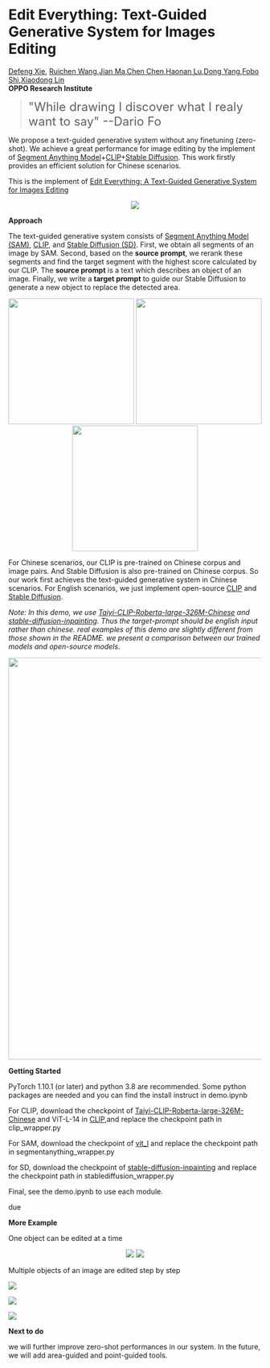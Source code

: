 # Edit Everything: Text-Guided Generative System for Images Editing


[Defeng Xie](xiedefeng@oppo.com), [Ruichen Wang](wangruichen@oppo.com),[Jian Ma](majian2@oppo.com),[Chen Chen](chenchen4@oppo.com),[Haonan Lu](luhaonan@oppo.com),[Dong Yang](dongyang3-c@my.cityu.edu.hk),[Fobo Shi](foboshi99@gmail.com),[Xiaodong Lin](lin@business.rutgers.edu)   
**OPPO Research Institute**

> <font size=5> "While drawing I discover what I realy want to say" --Dario Fo </font>

We propose a text-guided generative system without any finetuning (zero-shot). We achieve a great performance for image editing by the implement of [Segment Anything Model](https://github.com/facebookresearch/segment-anything)+[CLIP](https://github.com/openai/CLIP)+[Stable Diffusion](https://github.com/Stability-AI/stablediffusion). This work firstly provides an efficient solution for Chinese scenarios. 

This is the implement of [Edit Everything: A Text-Guided Generative System for Images Editing](https://arxiv.org/abs/2304.14006)


<div align=center>
<img src="./assets/图片北极熊.png">
</div> 




<!-- <div align=center> ![](./assets/幻灯片5_small.PNG) </div>

<div align=center> ![](./assets/1.gif)

<div align=center> ![](./assets/2.gif)

<div align=center> ![](./assets/3(0.5).gif) -->
**Approach**

The text-guided generative system consists of [Segment Anything Model (SAM)](https://github.com/facebookresearch/segment-anything), [CLIP](https://github.com/openai/CLIP), and [Stable Diffusion (SD)](https://github.com/Stability-AI/stablediffusion). First, we obtain all segments of an image by SAM. Second, based on the **source prompt**,  we rerank these segments and find the target segment with the highest score calculated by our CLIP. The **source prompt** is a text which describes an object of an image. Finally, we write a **target prompt** to guide our Stable Diffusion to generate a new object to replace the detected area. 

<div align=center>
<img src="./assets/3.gif" height="250"> 
<img src="./assets/1.gif" height="250" >
<img src="./assets/2.gif" height="250">
</div> 

For Chinese scenarios, our CLIP is pre-trained on Chinese corpus and image pairs. And Stable Diffusion is also pre-trained on Chinese corpus. So our work first achieves the text-guided generative system in Chinese scenarios. For English scenarios, we just implement open-source [CLIP](https://github.com/openai/CLIP) and [Stable Diffusion](https://github.com/Stability-AI/stablediffusion).

*Note:  In this demo, we use [Taiyi-CLIP-Roberta-large-326M-Chinese](Taiyi-CLIP-Roberta-large-326M-Chinese) and   [stable-diffusion-inpainting](https://huggingface.co/runwayml/stable-diffusion-inpainting). Thus the target-prompt should be english input rather than chinese. real examples of this demo are slightly different from those shown in the README. we present a comparison between our trained models and open-source models*.

<div align=center>
<img src="./assets/compare.png" width="800"> 
</div> 



**Getting Started**

PyTorch 1.10.1 (or later) and python 3.8 are recommended. Some python packages are needed and you can find the install instruct in demo.ipynb

For CLIP, download the checkpoint of [Taiyi-CLIP-Roberta-large-326M-Chinese](https://huggingface.co/IDEA-CCNL/Taiyi-CLIP-Roberta-large-326M-Chinese) and ViT-L-14 in [CLIP](https://github.com/openai/CLIP),and replace the checkpoint path in clip_wrapper.py

For SAM, download the checkpoint of [vit_l](https://github.com/facebookresearch/segment-anything) and replace the checkpoint path in segmentanything_wrapper.py

for SD, download the checkpoint of [stable-diffusion-inpainting](https://huggingface.co/runwayml/stable-diffusion-inpainting) and replace the checkpoint path in stablediffusion_wrapper.py

Final, see the demo.ipynb to use each module.

due 

**More Example**

One object can be edited at a time

<div align=center>
<img src="./assets/pic1.png">
<img src="./assets/pic2.png">
</div> 

<!-- ![](./assets/幻灯片6.PNG)

![](./assets/幻灯片9.PNG)

![](./assets/幻灯片2.PNG)

![](./assets/幻灯片3.PNG)

![](./assets/幻灯片4.PNG)

![](./assets/幻灯片7.PNG)

![](./assets/幻灯片8.PNG) -->


Multiple objects of an image are edited step by step

![](./assets/连续-3.png)

![](./assets/连续-1.png)

![](./assets/连续-2.png)



**Next to do**

we will further improve zero-shot performances in our system. In the future, we will add area-guided and point-guided tools.


